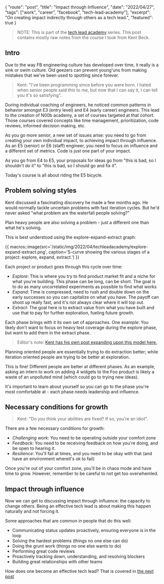 {
    "route": "post",
    "title": "Impact through Influence",
    "date": "2022/04/27",
    "tags": ["work", "career", "facebook", "tech-lead-academy"],
    "excerpt": "On creating impact indirectly through others as a tech lead.",
    "featured": true
}

> NOTE: This is part of the [tech lead academy](/blog/2022/04/tech-lead-academy/) series. This post contains mostly raw notes from the course I took from Kent Beck.

## Intro

Due to the way FB engineering culture has developed over time, it really is a sink or swim culture. Old geezers can prevent young'uns from making mistakes that we've been used to spotting since forever.

> Kent: "I've been programming since before you were born. I hated when senior people said this to me, but now that I can say it, I can tell you it's so satisfying".

During individual coaching of engineers, he noticed common patterns in behavior amongst E3 (entry level) and E4 (early career) engineers. This lead to the creation of N00b academy, a set of courses targeted at that cohort. Those courses covered concepts like time management, prioritization, code reviews, informed decision making, etc.

As you go more senior, a new set of issues arise: you need to go from creating your own individual impact, to achieving impact through influence. As an E5 (senior) or E6 (staff) engineer, you need to focus on influence and a different set of metrics. Code is just one part of your impact.

As you go from E4 to E5, your proposals for ideas go from "this is bad, so I shouldn't do it" to "this is bad, so I should go and fix it".

Today's course is all about riding the E5 bicycle.

## Problem solving styles

Kent discussed a fascinating discovery he made a few months ago. He would normally tackle uncertain problems with fast iteration cycles. But he'd never asked "what problem are the waterfall people solving?"

Plan heavy people are also solving a problem - just a different one than what he's solving.

This is best understood using the explore-expand-extract graph:

{{ macros::image(src='/static/img/2022/04/techleadacademy/explore-expand-extract.png', caption='S-curve showing the various stages of a project: explore, expand, extract.') }}

Each project or product goes through this cycle over time:

* *Explore*: This is where you try to find product market fit and a niche for what you're building. This phase can be long, can be short. The goal is to do as many uncorrelated experiments as possible to find what works
* *Expand*: Time is compressed, need to rush and double down on the early successes so you can capitalize on what you have. The payoff can shoot up really fast, and it's not always clear where it will top out.
* *Extract*: The goal here is to extract value from what you have built and use that to pay for further exploration, fueling future growth.

Each phase brings with it its own set of approaches. One example: You likely don't want to focus on heavy test coverage during the explore phase, but want to add them in the extract phase.

> Editor's note: [Kent has his own post expanding upon this model here.](https://medium.com/@kentbeck_7670/fast-slow-in-3x-explore-expand-extract-6d4c94a7539)

Planning oriented people are essentially trying to do extraction better; while iteration oriented people are trying to be better at exploration. 

This is fine! Different people are better at different phases. As an example, asking an intern to work on adding 4 widgets to the Foo product is likely a waste of an unpolluted mind (which could go to trying new ideas). 

It's important to learn about yourself so you can go to the phase you're most comfortable at - each phase needs leadership and influence.

## Necessary conditions for growth

> Kent: "Do you think your abilities are fixed? If so, you're an idiot".

There are a few necessary conditions for growth:

* *Challenging work*: You need to be operating outside your comfort zone
* *Feedback*: You need to be receiving feedback on how you're doing, and be open to hearing it.
* *Resilience*: You'll fail at times, and you need to be okay with that (and have an environment whereit's ok to fail)

Once you're out of your comfort zone, you'll be in chaos mode and have time to grow. However, remember to be careful to not get too overwhemled.

## Impact through influence

Now we can get to discussing impact through influence: the capacity to change others. Being an effective tech lead is about making this happen naturally and not forcing it.

Some approaches that are common in people that do this well:

* Communicating status updates proactively, ensuring everyone is in the loop
* Solving the hardest problems (things no one else can do)
* Doing the grunt work (things no one else wants to do)
* Performing great code reviews
* Proactively tracking down, understanding, and resolving blockers
* Building great relationships with other teams

How does one become an effective tech lead? That is covered in [the next post](/blog/2022/04/7-habits-of-highly-effective-tech-leads/)